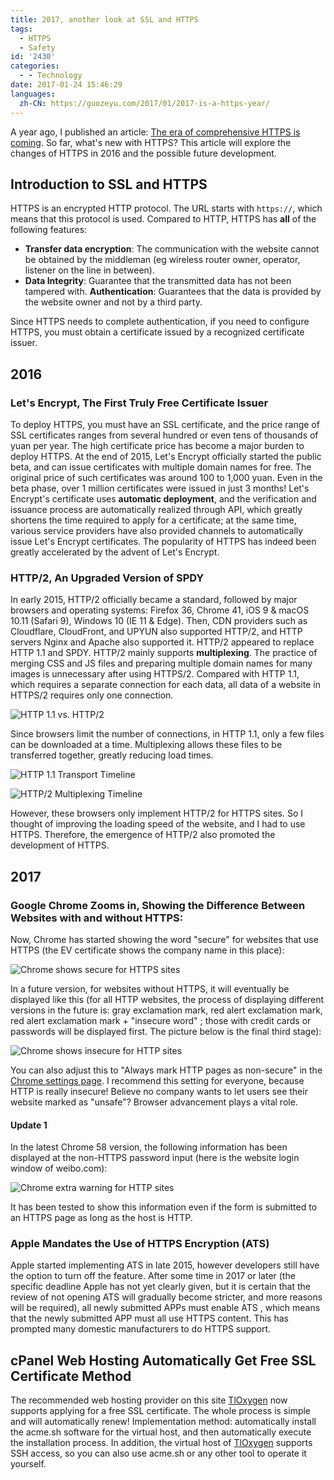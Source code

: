 ```yaml
---
title: 2017, another look at SSL and HTTPS
tags:
  - HTTPS
  - Safety
id: '2430'
categories:
  - - Technology
date: 2017-01-24 15:46:29
languages:
  zh-CN: https://guozeyu.com/2017/01/2017-is-a-https-year/
---
```


A year ago, I published an article: [The era of comprehensive HTTPS is coming](https://guozeyu.com/2015/12/https-everywhere-is-coming/). So far, what's new with HTTPS? This article will explore the changes of HTTPS in 2016 and the possible future development.
<!-- more -->

## Introduction to SSL and HTTPS

HTTPS is an encrypted HTTP protocol. The URL starts with `https://`, which means that this protocol is used. Compared to HTTP, HTTPS has **all** of the following features:

* **Transfer data encryption**: The communication with the website cannot be obtained by the middleman (eg wireless router owner, operator, listener on the line in between).
* **Data Integrity**: Guarantee that the transmitted data has not been tampered with.
**Authentication**: Guarantees that the data is provided by the website owner and not by a third party.

Since HTTPS needs to complete authentication, if you need to configure HTTPS, you must obtain a certificate issued by a recognized certificate issuer.

## 2016

### Let's Encrypt, The First Truly Free Certificate Issuer

To deploy HTTPS, you must have an SSL certificate, and the price range of SSL certificates ranges from several hundred or even tens of thousands of yuan per year. The high certificate price has become a major burden to deploy HTTPS. At the end of 2015, Let's Encrypt officially started the public beta, and can issue certificates with multiple domain names for free. The original price of such certificates was around 100 to 1,000 yuan. Even in the beta phase, over 1 million certificates were issued in just 3 months! Let's Encrypt's certificate uses **automatic deployment**, and the verification and issuance process are automatically realized through API, which greatly shortens the time required to apply for a certificate; at the same time, various service providers have also provided channels to automatically issue Let's Encrypt certificates. The popularity of HTTPS has indeed been greatly accelerated by the advent of Let's Encrypt.

### HTTP/2, An Upgraded Version of SPDY

In early 2015, HTTP/2 officially became a standard, followed by major browsers and operating systems: Firefox 36, Chrome 41, iOS 9 & macOS 10.11 (Safari 9), Windows 10 (IE 11 & Edge). Then, CDN providers such as Cloudflare, CloudFront, and UPYUN also supported HTTP/2, and HTTP servers Nginx and Apache also supported it. HTTP/2 appeared to replace HTTP 1.1 and SPDY. HTTP/2 mainly supports **multiplexing**. The practice of merging CSS and JS files and preparing multiple domain names for many images is unnecessary after using HTTPS/2. Compared with HTTP 1.1, which requires a separate connection for each data, all data of a website in HTTPS/2 requires only one connection.

![HTTP 1.1 vs. HTTP/2](/images/2017/http2-3.svg)

Since browsers limit the number of connections, in HTTP 1.1, only a few files can be downloaded at a time. Multiplexing allows these files to be transferred together, greatly reducing load times.

![HTTP 1.1 Transport Timeline](/images/2017/http2-1.svg)

![HTTP/2 Multiplexing Timeline](/images/2017/http2-2.svg)

However, these browsers only implement HTTP/2 for HTTPS sites. So I thought of improving the loading speed of the website, and I had to use HTTPS. Therefore, the emergence of HTTP/2 also promoted the development of HTTPS.

## 2017

### Google Chrome Zooms in, Showing the Difference Between Websites with and without HTTPS:

Now, Chrome has started showing the word "secure" for websites that use HTTPS (the EV certificate shows the company name in this place):

![Chrome shows secure for HTTPS sites](/cdn-cgi/imagedelivery/6T-behmofKYLsxlrK0l_MQ/4c9486bb-2894-4d7d-a8d9-3a242dfa5300/large)

In a future version, for websites without HTTPS, it will eventually be displayed like this (for all HTTP websites, the process of displaying different versions in the future is: gray exclamation mark, red alert exclamation mark, red alert exclamation mark + "insecure word" ; those with credit cards or passwords will be displayed first. The picture below is the final third stage):

![Chrome shows insecure for HTTP sites](/cdn-cgi/imagedelivery/6T-behmofKYLsxlrK0l_MQ/ff14d2ee-0d85-4506-e998-ca90b4ddbb00/large)

You can also adjust this to "Always mark HTTP pages as non-secure" in the [Chrome settings page](chrome://flags/#mark-non-secure-as). I recommend this setting for everyone, because HTTP is really insecure! Believe no company wants to let users see their website marked as "unsafe"? Browser advancement plays a vital role.

#### Update 1

In the latest Chrome 58 version, the following information has been displayed at the non-HTTPS password input (here is the website login window of weibo.com):

![Chrome extra warning for HTTP sites](/cdn-cgi/imagedelivery/6T-behmofKYLsxlrK0l_MQ/e521422c-a9b2-4cb3-9ada-d0490e6eca00/large)

It has been tested to show this information even if the form is submitted to an HTTPS page as long as the host is HTTP.

### Apple Mandates the Use of HTTPS Encryption (ATS)

Apple started implementing ATS in late 2015, however developers still have the option to turn off the feature. After some time in 2017 or later (the specific deadline Apple has not yet clearly given, but it is certain that the review of not opening ATS will gradually become stricter, and more reasons will be required), all newly submitted APPs must enable ATS , which means that the newly submitted APP must all use HTTPS content. This has prompted many domestic manufacturers to do HTTPS support.

## cPanel Web Hosting Automatically Get Free SSL Certificate Method

The recommended web hosting provider on this site [TlOxygen](https://tloxygen.com/web-hosting/index.php?promo=ze3kr) now supports applying for a free SSL certificate. The whole process is simple and will automatically renew! Implementation method: automatically install the acme.sh software for the virtual host, and then automatically execute the installation process. In addition, the virtual host of [TlOxygen](https://domain.tloxygen.com/web-hosting/index.php?promo=ze3kr) supports SSH access, so you can also use acme.sh or any other tool to operate it yourself.
